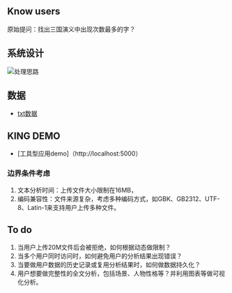 ## Know users
原始提问：找出三国演义中出现次数最多的字？

## 系统设计
![处理思路](https://github.com/maymayuo/Three-Kindoms/blob/main/designNew.png)

## 数据
- [txt数据](https://txt520.com/mingzhu/43857.html)

## KING DEMO
- [工具型应用demo]（http://localhost:5000）
  
### 边界条件考虑
1. 文本分析时间：上传文件大小限制在16MB，
2. 编码兼容性：文件来源复杂，考虑多种编码方式，如GBK、GB2312、UTF-8、Latin-1来支持用户上传多种文件。


## To do
1. 当用户上传20M文件后会被拒绝，如何根据动态做限制？
2. 当多个用户同时访问时，如何避免用户的分析结果出现错误？
3. 当要做用户数据的历史记录或复用分析结果时，如何做数据持久化？
4. 用户想要做完整性的全文分析，包括场景、人物性格等？并利用图表等做可视化分析。

